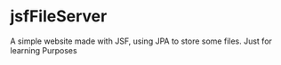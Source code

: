 # jsfFileServer
A simple website made with JSF, using JPA to store some files. Just for learning Purposes
